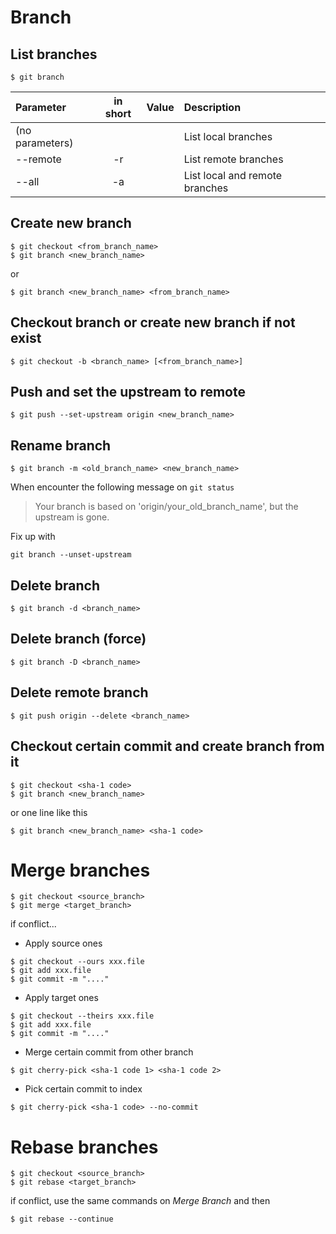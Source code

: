 # Branch

## List branches

```
$ git branch
```

|        Parameter        | in short | Value | Description |
|:------------------------|:--------:|:-----:|:------------|
| (no parameters) |  | | List local branches |
| --remote | -r | | List remote branches |
| --all | -a | | List local and remote branches |


## Create new branch

```
$ git checkout <from_branch_name>
$ git branch <new_branch_name>
```

or

```
$ git branch <new_branch_name> <from_branch_name>
```

## Checkout branch or create new branch if not exist

```
$ git checkout -b <branch_name> [<from_branch_name>]
```

## Push and set the upstream to remote

```
$ git push --set-upstream origin <new_branch_name>
```

## Rename branch

```
$ git branch -m <old_branch_name> <new_branch_name>
```

When encounter the following message on `git status`

> Your branch is based on 'origin/your_old_branch_name', but the upstream is gone.

Fix up with

```
git branch --unset-upstream
```



## Delete branch

```
$ git branch -d <branch_name>
```

## Delete branch (force)

```
$ git branch -D <branch_name>
```

## Delete remote branch

```
$ git push origin --delete <branch_name>
```


## Checkout certain commit and create branch from it

```
$ git checkout <sha-1 code>
$ git branch <new_branch_name>
```

or one line like this 

```
$ git branch <new_branch_name> <sha-1 code>
```   



# Merge branches

```
$ git checkout <source_branch>
$ git merge <target_branch>
```

if conflict...

- Apply source ones
```
$ git checkout --ours xxx.file
$ git add xxx.file
$ git commit -m "...."
``` 

- Apply target ones
```
$ git checkout --theirs xxx.file
$ git add xxx.file
$ git commit -m "...."
``` 

- Merge certain commit from other branch
```
$ git cherry-pick <sha-1 code 1> <sha-1 code 2>
```

- Pick certain commit to index
```
$ git cherry-pick <sha-1 code> --no-commit
```




# Rebase branches

```
$ git checkout <source_branch>
$ git rebase <target_branch>
```

if conflict, use the same commands on *Merge Branch* and then 

```
$ git rebase --continue
```


